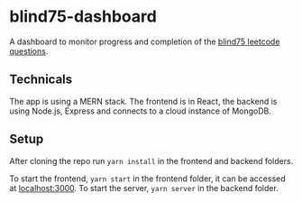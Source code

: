 # blind75-dashboard
A dashboard to monitor progress and completion of the [blind75 leetcode questions](https://www.teamblind.com/post/New-Year-Gift---Curated-List-of-Top-75-LeetCode-Questions-to-Save-Your-Time-OaM1orEU).  

## Technicals 
The app is using a MERN stack.
The frontend is in React, the backend is using Node.js, Express and connects to a cloud instance of MongoDB.

## Setup 
After cloning the repo run `yarn install` in the frontend and backend folders.

To start the frontend, `yarn start` in the frontend folder, it can be accessed at [localhost:3000](http://localhost:3000).
To start the server, `yarn server` in the backend folder.
